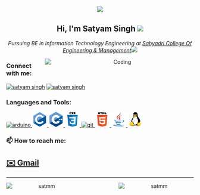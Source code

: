 <div align="center">
  <img src="https://readme-typing-svg.herokuapp.com?color=%236FDA44&size=32&center=true&vCenter=true&width=600&height=50&lines=Hi+👋,+I'm+Bharti;Web+Developer;Blogger"/>
<h2> Hi, I'm Satyam Singh <img src="https://media.giphy.com/media/mGcNjsfWAjY5AEZNw6/giphy.gif"width="50"></h2>

<p><em>Pursuing BE in Information Technology Engineering at  <a href="https://sahyadri.edu.in/">Sahyadri College Of Engineering & Management</a><img src="https://media.giphy.com/media/VgCDAzcKvsR6OM0uWg/giphy.gif" width="50">
</em></p>


<img align="right" alt="Coding" width="400" src="https://cdn.filestackcontent.com/efbSR18hT5uRKuo0zoMA">



<h3 align="left">Connect with me:</h3>
<p align="left">
<a href="https://twitter.com/Satyam_singh12" target="blank"><img align="center" src="https://raw.githubusercontent.com/rahuldkjain/github-profile-readme-generator/master/src/images/icons/Social/twitter.svg" alt="satyam singh" height="30" width="40" /></a>
<a href="https://www.linkedin.com/in/satyam-singh-483673207/" target="blank"><img align="center" src="https://raw.githubusercontent.com/rahuldkjain/github-profile-readme-generator/master/src/images/icons/Social/linked-in-alt.svg" alt="satyam singh" height="30" width="40" /></a>

</p>

<h3 align="left">Languages and Tools:</h3>
<p align="left"> <a href="https://www.arduino.cc/" target="_blank" rel="noreferrer"> <img src="https://cdn.worldvectorlogo.com/logos/arduino-1.svg" alt="arduino" width="40" height="40"/> </a> <a href="https://www.cprogramming.com/" target="_blank" rel="noreferrer"> <img src="https://raw.githubusercontent.com/devicons/devicon/master/icons/c/c-original.svg" alt="c" width="40" height="40"/> </a> <a href="https://www.w3schools.com/cpp/" target="_blank" rel="noreferrer"> <img src="https://raw.githubusercontent.com/devicons/devicon/master/icons/cplusplus/cplusplus-original.svg" alt="cplusplus" width="40" height="40"/> </a> <a href="https://www.w3schools.com/css/" target="_blank" rel="noreferrer"> <img src="https://raw.githubusercontent.com/devicons/devicon/master/icons/css3/css3-original-wordmark.svg" alt="css3" width="40" height="40"/> </a> <a href="https://git-scm.com/" target="_blank" rel="noreferrer"> <img src="https://www.vectorlogo.zone/logos/git-scm/git-scm-icon.svg" alt="git" width="40" height="40"/> </a> <a href="https://www.w3.org/html/" target="_blank" rel="noreferrer"> <img src="https://raw.githubusercontent.com/devicons/devicon/master/icons/html5/html5-original-wordmark.svg" alt="html5" width="40" height="40"/> </a> <a href="https://www.java.com" target="_blank" rel="noreferrer"> <img src="https://raw.githubusercontent.com/devicons/devicon/master/icons/java/java-original.svg" alt="java" width="40" height="40"/> </a> <a href="https://www.linux.org/" target="_blank" rel="noreferrer"> <img src="https://raw.githubusercontent.com/devicons/devicon/master/icons/linux/linux-original.svg" alt="linux" width="40" height="40"/> </a> </p>

<h3 align="left">📫 How to reach me:</h3>
<h2 align="left"><a href = "mailto:satyamsingh.on@gmail.com ">✉️ Gmail</a></h2>

<hr>

<p><img align="right" width="40%" src="https://github-readme-stats.vercel.app/api/top-langs?username=satmm&show_icons=true&locale=en&layout=compact" alt="satmm" /></p>

<p>&nbsp;<img align="left" width="40%" src="https://github-readme-stats.vercel.app/api?username=satyamm&show_icons=true&locale=en" alt="satmm" /></p>
